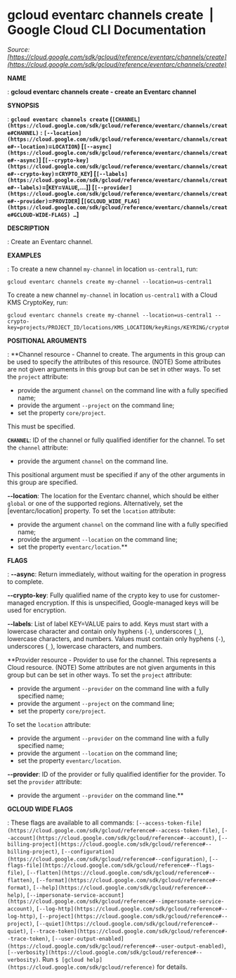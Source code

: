 # gcloud eventarc channels create  |  Google Cloud CLI Documentation

*Source: [https://cloud.google.com/sdk/gcloud/reference/eventarc/channels/create](https://cloud.google.com/sdk/gcloud/reference/eventarc/channels/create)*

**NAME**

: **gcloud eventarc channels create - create an Eventarc channel**

**SYNOPSIS**

: **`gcloud eventarc channels create` (`[CHANNEL](https://cloud.google.com/sdk/gcloud/reference/eventarc/channels/create#CHANNEL)` : `[--location](https://cloud.google.com/sdk/gcloud/reference/eventarc/channels/create#--location)`=`LOCATION`) [`[--async](https://cloud.google.com/sdk/gcloud/reference/eventarc/channels/create#--async)`] [`[--crypto-key](https://cloud.google.com/sdk/gcloud/reference/eventarc/channels/create#--crypto-key)`=`CRYPTO_KEY`] [`[--labels](https://cloud.google.com/sdk/gcloud/reference/eventarc/channels/create#--labels)`=[`KEY`=`VALUE`,…]] [`[--provider](https://cloud.google.com/sdk/gcloud/reference/eventarc/channels/create#--provider)`=`PROVIDER`] [`[GCLOUD_WIDE_FLAG](https://cloud.google.com/sdk/gcloud/reference/eventarc/channels/create#GCLOUD-WIDE-FLAGS) …`]**

**DESCRIPTION**

: Create an Eventarc channel.

**EXAMPLES**

: To create a new channel `my-channel` in location
`us-central1`, run:

```
gcloud eventarc channels create my-channel --location=us-central1
```

To create a new channel `my-channel` in location
`us-central1` with a Cloud KMS CryptoKey, run:

```
gcloud eventarc channels create my-channel --location=us-central1 --crypto-key=projects/PROJECT_ID/locations/KMS_LOCATION/keyRings/KEYRING/cryptoKeys/KEY
```

**POSITIONAL ARGUMENTS**

: **Channel resource - Channel to create. The arguments in this group can be used to
specify the attributes of this resource. (NOTE) Some attributes are not given
arguments in this group but can be set in other ways.
To set the `project` attribute:

- provide the argument `channel` on the command line with a fully
specified name;
- provide the argument `--project` on the command line;
- set the property `core/project`.

This must be specified.

**`CHANNEL`**:
ID of the channel or fully qualified identifier for the channel.
To set the `channel` attribute:

- provide the argument `channel` on the command line.

This positional argument must be specified if any of the other arguments in this
group are specified.

**--location**:
The location for the Eventarc channel, which should be either
``global`` or one of the supported regions.
Alternatively, set the [eventarc/location] property.
To set the `location` attribute:

- provide the argument `channel` on the command line with a fully
specified name;
- provide the argument `--location` on the command line;
- set the property `eventarc/location`.**

**FLAGS**

: **--async**:
Return immediately, without waiting for the operation in progress to complete.

**--crypto-key**:
Fully qualified name of the crypto key to use for customer-managed encryption.
If this is unspecified, Google-managed keys will be used for encryption.

**--labels**:
List of label KEY=VALUE pairs to add.
Keys must start with a lowercase character and contain only hyphens
(`-`), underscores (`_`), lowercase characters, and
numbers. Values must contain only hyphens (`-`), underscores
(`_`), lowercase characters, and numbers.

**Provider resource - Provider to use for the channel. This represents a Cloud
resource. (NOTE) Some attributes are not given arguments in this group but can
be set in other ways.
To set the `project` attribute:

- provide the argument `--provider` on the command line with a fully
specified name;
- provide the argument `--project` on the command line;
- set the property `core/project`.

To set the `location` attribute:

- provide the argument `--provider` on the command line with a fully
specified name;
- provide the argument `--location` on the command line;
- set the property `eventarc/location`.

**--provider**:
ID of the provider or fully qualified identifier for the provider.
To set the `provider` attribute:

- provide the argument `--provider` on the command line.**

**GCLOUD WIDE FLAGS**

: These flags are available to all commands: `[--access-token-file](https://cloud.google.com/sdk/gcloud/reference#--access-token-file)`,
`[--account](https://cloud.google.com/sdk/gcloud/reference#--account)`, `[--billing-project](https://cloud.google.com/sdk/gcloud/reference#--billing-project)`,
`[--configuration](https://cloud.google.com/sdk/gcloud/reference#--configuration)`,
`[--flags-file](https://cloud.google.com/sdk/gcloud/reference#--flags-file)`,
`[--flatten](https://cloud.google.com/sdk/gcloud/reference#--flatten)`, `[--format](https://cloud.google.com/sdk/gcloud/reference#--format)`, `[--help](https://cloud.google.com/sdk/gcloud/reference#--help)`, `[--impersonate-service-account](https://cloud.google.com/sdk/gcloud/reference#--impersonate-service-account)`,
`[--log-http](https://cloud.google.com/sdk/gcloud/reference#--log-http)`,
`[--project](https://cloud.google.com/sdk/gcloud/reference#--project)`, `[--quiet](https://cloud.google.com/sdk/gcloud/reference#--quiet)`, `[--trace-token](https://cloud.google.com/sdk/gcloud/reference#--trace-token)`, `[--user-output-enabled](https://cloud.google.com/sdk/gcloud/reference#--user-output-enabled)`,
`[--verbosity](https://cloud.google.com/sdk/gcloud/reference#--verbosity)`.
Run `$ [gcloud help](https://cloud.google.com/sdk/gcloud/reference)` for details.
